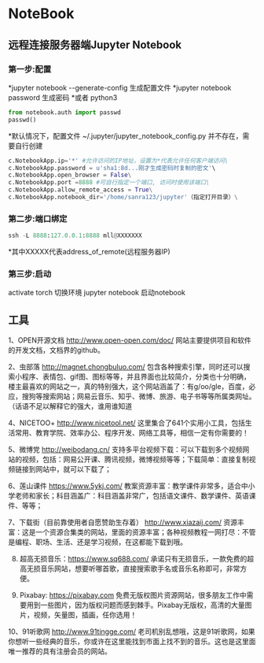 # NoteBook
## 远程连接服务器端Jupyter Notebook
### 第一步:配置
*jupyter notebook --generate-config  生成配置文件
*jupyter notebook password 生成密码
*或者
  python3
  ```python
  from notebook.auth import passwd
  passwd()
  ```  
*默认情况下，配置文件 ~/.jupyter/jupyter_notebook_config.py 并不存在，需要自行创建

  ```python
  c.NotebookApp.ip='*' #允许访问的IP地址，设置为*代表允许任何客户端访问\
  c.NotebookApp.password = u'sha1:8d...刚才生成密码时复制的密文'\
  c.NotebookApp.open_browser = False\
  c.NotebookApp.port =8888 #可自行指定一个端口, 访问时使用该端口\
  c.NotebookApp.allow_remote_access = True\
  c.NotebookApp.notebook_dir='/home/sanra123/jupyter'（指定打开目录）\
  ``` 

  
### 第二步:端口绑定
  ```python
  ssh -L 8888:127.0.0.1:8888 mll@XXXXXXX
  ``` 
 *其中XXXXX代表address_of_remote(远程服务器IP) 
### 第三步:启动
 activate torch   切换环境
 jupyter notebook 启动notebook

## 工具
1、OPEN开源文档 http://www.open-open.com/doc/
网站主要提供项目和软件的开发文档，文档界的github。
  
2、虫部落 http://magnet.chongbuluo.com/
包含各种搜索引擎，同时还可以搜索小程序、表情包、gif图、图标等等，并且界面也比较简介，分类也十分明确，楼主最喜欢的网站之一，真的特别强大，这个网站涵盖了：有g/oo/gle，百度，必应，搜狗等搜索网站；网易云音乐、知乎、微博、旅游、电子书等等所属类网址。（话语不足以解释它的强大，谁用谁知道

4、NICETOO+ http://www.nicetool.net/
这里集合了641个实用小工具，包括生活常用、教育学院、效率办公、程序开发、网络工具等，相信一定有你需要的！

5、微博党 http://weibodang.cn/
支持多平台视频下载：可以下载到多个视频网站的视频，包括：网易公开课、腾讯视频，微博视频等等；下载简单：直接复制视频链接到网站中，就可以下载了；

6、莲山课件 https://www.5ykj.com/
教案资源丰富：教学课件非常多，适合中小学老师和家长；科目涵盖广：科目涵盖非常广，包括语文课件、数学课件、英语课件、等等；

7、下载街（目前靠使用者自愿赞助生存着） http://www.xiazaij.com/
资源丰富：这是一个资源合集类的网站，里面的资源丰富；各种视频教程一网打尽：不管是编程、职场、生活、还是学习视频，在这都能下载到哦。

8. 超高无损音乐：https://www.sq688.com/
承诺只有无损音乐，一款免费的超高无损音乐网站，想要听哪首歌，直接搜索歌手名或音乐名称即可，非常方便。

9. Pixabay: https://pixabay.com
免费无版权图片资源网站，很多朋友工作中需要用到一些图片，因为版权问题而感到棘手。Pixabay无版权，高清的大量图片，视频，矢量图，插画，任你选用！

10、91听歌网 http://www.91tingge.com/
老司机别乱想哦，这是91听歌网，如果你想听一些经典的音乐，你或许在这里能找到市面上找不到的音乐。这也是这里面唯一推荐的具有注册会员的网站。
